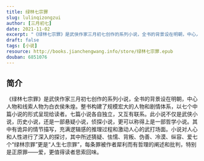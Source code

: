 ```yaml
---
title: 绿林七宗罪
slug: lulinqizongzui
author: [三月初七]
date: 2021-11-02
excerpt: "《绿林七宗罪》是武侠作家三月初七创作的系列小说，全书的背景设在明朝，中心人物和线索人物为白衣侯朱煌。整书构建了规模宏大的人物和剧情体系，以七个中篇小说的形式呈现给读者。"
draft: false
tags: [小说]
resource: http://books.jianchengwang.info/store/绿林七宗罪.epub
douban: 6851076
---
```


## 简介

《绿林七宗罪》是武侠作家三月初七创作的系列小说，全书的背景设在明朝，中心人物和线索人物为白衣侯朱煌。整书构建了规模宏大的人物和剧情体系，以七个中篇小说的形式呈现给读者。七篇小说各自独立，又互有联系。此小说不仅是武侠小说，历史小说，还是一部悬疑小说，侦探小说，更可以称得上是一部哲学小说。其中有诡异的情节描写，充满逻辑感的推理过程和激动人心的武打场面。小说对人心和人性进行了深入的探讨，其中所述猜疑、怯懦、背叛、伪善、冷漠、纵容、爱七个“绿林宗罪”更是“人生七宗罪”，每条罪被作者犀利而有哲理的阐述和批判，特别是正原罪——爱，更值得读者思索回味。

